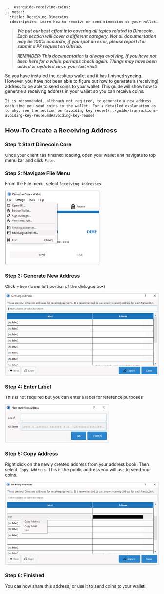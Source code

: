 ```{eval-rst}
.. _userguide-receiving-coins:
.. meta::
  :title: Receiving Dimecoins
  :description: Learn how to receive or send dimecoins to your wallet.
```

> ***We put our best effort into covering all topics related to Dimecoin. Each section will cover a different category. Not all documentation may be 100% accurate, if you spot an error, please report it or submit a PR request on GitHub.***
>
> ***REMINDER: This documentation is always evolving. If you have not been here for a while, perhaps check again. Things may have been added or updated since your last visit!***

So you have installed the desktop wallet and it has finished syncing. However, you have not been able to figure out how to generate a (receiving) address to be able to send coins to your wallet. This guide will show how to generate a receiving address in your wallet so you can receive coins.

```{note}
It is recommended, although not required, to generate a new address each time you send coins to the wallet. For a detailed explanation as to why, see the section on [avoiding key reuse](../guide/transactions-avoiding-key-reuse.md#avoiding-key-reuse)
```

## How-To Create a Receiving Address

### Step 1: Start Dimecoin Core

Once your client has finished loading, open your wallet and navigate to top menu bar and click `File`.

### Step 2: Navigate File Menu

From the File menu, select `Receiving Addresses`.

![Receiving Address](../../img/dev/receiving-address.png)

### Step 3: Generate New Address

Click + `New` (lower left portion of the dialogue box)

![Receiving Address Menu](../../img/dev/receiving-address-menu.png)

### Step 4: Enter Label

This is not required but you can enter a label for reference purposes.

![Address Label](../../img/dev/address-label.png)

### Step 5: Copy Address

Right click on the newly created address from your address book. Then select, `Copy Address`. This is the public address you will use to send your coins.

![Copy Address](../../img/dev/copy-address.png)

### Step 6: Finished

You can now share this address, or use it to send coins to your wallet!
